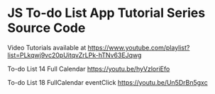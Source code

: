 # JS To-do List App Tutorial Series Source Code

Video Tutorials available at https://www.youtube.com/playlist?list=PLkqwj9vc20pUitqvZrLPk-hTNv63EJqwg

To-do List 14 Full Calendar https://youtu.be/hyVzloriEfo

To-do List 18 FullCalendar eventClick https://youtu.be/Un5DrBn5gxc

